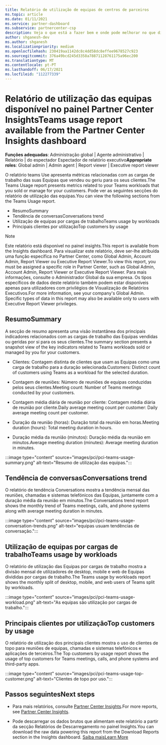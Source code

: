 ```yaml
---
title: Relatório de utilização de equipas de centros de parceiros
ms.topic: article
ms.date: 01/11/2021
ms.service: partner-dashboard
ms.subservice: partnercenter-csp
description: Veja o que está a fazer bem e onde pode melhorar no que diz respeito ao uso de subscrições de Equipas que vende ou gere para os seus clientes.
author: shganesh-dev
ms.author: shganesh
ms.localizationpriority: medium
ms.openlocfilehash: 230419aa1142dc8c4dd58dc8effee9678527c923
ms.sourcegitcommit: 376a49bcd245d3358a78871128761175a96ec200
ms.translationtype: MT
ms.contentlocale: pt-PT
ms.lasthandoff: 06/17/2021
ms.locfileid: "112277339"
---
```

# <a name="teams-usage-report-available-from-the-partner-center-insights-dashboard"></a><span data-ttu-id="43dc2-103">Relatório de utilização das equipas disponível no painel Partner Center Insights</span><span class="sxs-lookup"><span data-stu-id="43dc2-103">Teams usage report available from the Partner Center Insights dashboard</span></span>

<span data-ttu-id="43dc2-104">**Funções adequadas**: Administração global | Agente administrativo | Relatório | do espectador Espectador de relatório executivo</span><span class="sxs-lookup"><span data-stu-id="43dc2-104">**Appropriate roles**: Global admin | Admin agent | Report viewer | Executive report viewer</span></span>

<span data-ttu-id="43dc2-105">O relatório teams Use apresenta métricas relacionadas com as cargas de trabalho das suas Equipas que vendeu ou geriu para os seus clientes.</span><span class="sxs-lookup"><span data-stu-id="43dc2-105">The Teams Usage report presents metrics related to your Teams workloads that you sold or manage for your customers.</span></span> <span data-ttu-id="43dc2-106">Pode ver as seguintes secções do relatório de utilização das equipas.</span><span class="sxs-lookup"><span data-stu-id="43dc2-106">You can view the following sections from the Teams Usage report.</span></span>

- <span data-ttu-id="43dc2-107">Resumo</span><span class="sxs-lookup"><span data-stu-id="43dc2-107">Summary</span></span>
- <span data-ttu-id="43dc2-108">Tendência de conversas</span><span class="sxs-lookup"><span data-stu-id="43dc2-108">Conversations trend</span></span>
- <span data-ttu-id="43dc2-109">Utilização de equipas por cargas de trabalho</span><span class="sxs-lookup"><span data-stu-id="43dc2-109">Teams usage by workloads</span></span>
- <span data-ttu-id="43dc2-110">Principais clientes por utilização</span><span class="sxs-lookup"><span data-stu-id="43dc2-110">Top customers by usage</span></span>

 > [!NOTE]
 > <span data-ttu-id="43dc2-111">Este relatório está disponível no painel insights.</span><span class="sxs-lookup"><span data-stu-id="43dc2-111">This report is available from the Insights dashboard.</span></span> <span data-ttu-id="43dc2-112">Para visualizar este relatório, deve ser-lhe atribuída uma função específica no Partner Center, como Global Admin, Account Admin, Report Viewer ou Executive Report Viewer.</span><span class="sxs-lookup"><span data-stu-id="43dc2-112">To view this report, you must be assigned a specific role in Partner Center, such as Global Admin, Account Admin, Report Viewer or Executive Report Viewer.</span></span> <span data-ttu-id="43dc2-113">Para mais informações, consulte o Administrador Global da sua empresa. Os tipos específicos de dados deste relatório também podem estar disponíveis apenas para utilizadores com privilégios de Visualização de Relatórios Executivos.</span><span class="sxs-lookup"><span data-stu-id="43dc2-113">For more information, see your company's Global Admin. Specific types of data in this report may also be available only to users with Executive Report Viewer privileges.</span></span>

## <a name="summary"></a><span data-ttu-id="43dc2-114">Resumo</span><span class="sxs-lookup"><span data-stu-id="43dc2-114">Summary</span></span>

<span data-ttu-id="43dc2-115">A secção de resumo apresenta uma visão instantânea dos principais indicadores relacionados com as cargas de trabalho das Equipas vendidas ou geridas por si para os seus clientes.</span><span class="sxs-lookup"><span data-stu-id="43dc2-115">The summary section presents a snapshot view of the key indicators related to Teams workloads sold or managed by you for your customers.</span></span>  

- <span data-ttu-id="43dc2-116">Clientes: Contagem distinta de clientes que usam as Equipas como uma carga de trabalho para a duração selecionada.</span><span class="sxs-lookup"><span data-stu-id="43dc2-116">Customers: Distinct count of customers using Teams as a workload for the selected duration.</span></span>

- <span data-ttu-id="43dc2-117">Contagem de reuniões: Número de reuniões de equipas conduzidas pelos seus clientes.</span><span class="sxs-lookup"><span data-stu-id="43dc2-117">Meeting count: Number of Teams meetings conducted by your customers.</span></span>

- <span data-ttu-id="43dc2-118">Contagem média diária de reunião por cliente: Contagem média diária de reunião por cliente.</span><span class="sxs-lookup"><span data-stu-id="43dc2-118">Daily average meeting count per customer: Daily average meeting count per customer.</span></span> 

- <span data-ttu-id="43dc2-119">Duração da reunião (horas): Duração total da reunião em horas.</span><span class="sxs-lookup"><span data-stu-id="43dc2-119">Meeting duration (hours): Total meeting duration in hours.</span></span> 

- <span data-ttu-id="43dc2-120">Duração média da reunião (minutos): Duração média da reunião em minutos.</span><span class="sxs-lookup"><span data-stu-id="43dc2-120">Average meeting duration (minutes): Average meeting duration in minutes.</span></span> 

:::image type="content" source="images/pci/pci-teams-usage-summary.png" alt-text="Resumo de utilização das equipas.":::

## <a name="conversations-trend"></a><span data-ttu-id="43dc2-122">Tendência de conversas</span><span class="sxs-lookup"><span data-stu-id="43dc2-122">Conversations trend</span></span>

<span data-ttu-id="43dc2-123">O relatório de tendência Conversations mostra a tendência mensal das reuniões, chamadas e sistemas telefónicos das Equipas, juntamente com a duração média da reunião em minutos.</span><span class="sxs-lookup"><span data-stu-id="43dc2-123">The Conversations trend report shows the monthly trend of Teams meetings, calls, and phone systems along with average meeting duration in minutes.</span></span>

:::image type="content" source="images/pci/pci-teams-usage-conversation-trends.png" alt-text="equipas usuam tendências de conversação.":::

## <a name="teams-usage-by-workloads"></a><span data-ttu-id="43dc2-125">Utilização de equipas por cargas de trabalho</span><span class="sxs-lookup"><span data-stu-id="43dc2-125">Teams usage by workloads</span></span>

<span data-ttu-id="43dc2-126">O relatório de utilização das Equipas por cargas de trabalho mostra a divisão mensal de utilizadores de desktop, mobile e web de Equipas divididas por cargas de trabalho.</span><span class="sxs-lookup"><span data-stu-id="43dc2-126">The Teams usage by workloads report shows the monthly split of desktop, mobile, and web users of Teams split by workloads.</span></span>

:::image type="content" source="images/pci/pci-teams-usage-workload.png" alt-text="As equipas são utilização por cargas de trabalho.":::

## <a name="top-customers-by-usage"></a><span data-ttu-id="43dc2-128">Principais clientes por utilização</span><span class="sxs-lookup"><span data-stu-id="43dc2-128">Top customers by usage</span></span>

<span data-ttu-id="43dc2-129">O relatório de utilização dos principais clientes mostra o uso de clientes de topo para reuniões de equipas, chamadas e sistemas telefónicos e aplicações de terceiros.</span><span class="sxs-lookup"><span data-stu-id="43dc2-129">The Top customers by usage report shows the usage of top customers for Teams meetings, calls, and phone systems and third-party apps.</span></span>

:::image type="content" source="images/pci/pci-teams-usage-top-customer.png" alt-text="Clientes de topo por uso.":::

## <a name="next-steps"></a><span data-ttu-id="43dc2-131">Passos seguintes</span><span class="sxs-lookup"><span data-stu-id="43dc2-131">Next steps</span></span>

- <span data-ttu-id="43dc2-132">Para mais relatórios, consulte [Partner Center Insights](partner-center-insights.md).</span><span class="sxs-lookup"><span data-stu-id="43dc2-132">For more reports, see [Partner Center Insights](partner-center-insights.md).</span></span>

- <span data-ttu-id="43dc2-133">Pode descarregar os dados brutos que alimentam este relatório a partir da secção Relatórios de Descarregamento no painel Insights.</span><span class="sxs-lookup"><span data-stu-id="43dc2-133">You can download the raw data powering this report from the Download Reports section in the Insights dashboard.</span></span> [<span data-ttu-id="43dc2-134">Saiba mais</span><span class="sxs-lookup"><span data-stu-id="43dc2-134">Learn More</span></span>](pci-download-reports.md) 
